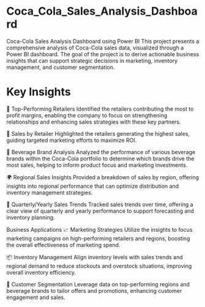 # Coca_Cola_Sales_Analysis_Dashboard
Coca-Cola Sales Analysis Dashboard using Power BI
This project presents a comprehensive analysis of Coca-Cola sales data, visualized through a Power BI dashboard. The goal of the project is to derive actionable business insights that can support strategic decisions in marketing, inventory management, and customer segmentation.

# Key Insights 
🏪 Top-Performing Retailers Identified the retailers contributing the most to profit margins, enabling the company to focus on strengthening relationships and enhancing sales strategies with these key partners.

🌆 Sales by Retailer Highlighted the retailers generating the highest sales, guiding targeted marketing efforts to maximize ROI. 

🥤 Beverage Brand Analysis Analyzed the performance of various beverage brands within the Coca-Cola portfolio to determine which brands drive the most sales, helping to inform product focus and marketing investments. 

🌍 Regional Sales Insights Provided a breakdown of sales by region, offering insights into regional performance that can optimize distribution and inventory management strategies. 

📅 Quarterly/Yearly Sales Trends Tracked sales trends over time, offering a clear view of quarterly and yearly performance to support forecasting and inventory planning.

Business Applications 📈 Marketing Strategies Utilize the insights to focus marketing campaigns on high-performing retailers and regions, boosting the overall effectiveness of marketing spend. 

📦 Inventory Management Align inventory levels with sales trends and regional demand to reduce stockouts and overstock situations, improving overall inventory efficiency. 

👥 Customer Segmentation Leverage data on top-performing regions and beverage brands to tailor offers and promotions, enhancing customer engagement and sales.


